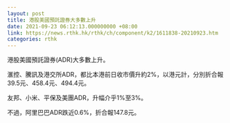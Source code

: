 ```yaml
---
layout: post
title: 港股美國預託證券大多數上升
date: 2021-09-23 06:12:13.000000000 +08:00
link: https://news.rthk.hk/rthk/ch/component/k2/1611838-20210923.htm
categories: rthk
---
```


港股美國預託證券(ADR)大多數上升。

滙控、騰訊及港交所ADR，都比本港前日收市價升約2%，以港元計，分別折合報39.5元、458.4元、494.4元。

友邦、小米、平保及美團ADR，升幅介乎1%至3%。

不過，阿里巴巴ADR跌近0.6%，折合報147.8元。
